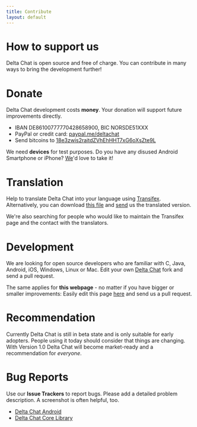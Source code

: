 ```yaml
---
title: Contribute
layout: default
---
```


# How to support us

Delta Chat is open source and free of charge. You can contribute in many ways to bring the development further!

# Donate

Delta Chat development costs **money**. Your donation will support future improvements directly.

- IBAN DE86100777770428658900, BIC NORSDE51XXX
- PayPal or credit card: [paypal.me/deltachat](https://paypal.me/deltachat/20)
- Send bitcoins to [18e3zwis2raitdZVhEhHHT7xG6oXsZte9L](bitcoin:18e3zwis2raitdZVhEhHHT7xG6oXsZte9L)

We need **devices** for test purposes. Do you have any disused Android Smartphone or iPhone?
[We](imprint)'d love to take it!

# Translation

Help to translate Delta Chat into your language using 
[Transifex](https://www.transifex.com/delta-chat/delta-chat-android/).
Alternatively, you can download [this file](https://raw.githubusercontent.com/deltachat/deltachat-android/master/MessengerProj/src/main/res/values/strings.xml) and [send](imprint) us the translated version.

We're also searching for people who would like to maintain the Transifex page and the contact with the translators.


# Development

We are looking for open source developers who are familiar with C, Java, Android, iOS, Windows, Linux or Mac.
Edit your own [Delta Chat](https://github.com/deltachat/) fork and send a pull request.

The same applies for **this webpage** - no matter if you have bigger or smaller improvements: Easily edit this page [here](https://github.com/deltachat/deltachat-pages) and send us a pull request.

# Recommendation

Currently Delta Chat is still in beta state and is only suitable for early adopters. People using it today should consider that things are changing. With Version 1.0 Delta Chat will become market-ready and a recommendation for _everyone_. 


# Bug Reports

Use our **Issue Trackers** to report bugs. Please add a detailed problem description. A screenshot is often helpful, too. 

- [Delta Chat Android](https://github.com/deltachat/deltachat-android/issues)
- [Delta Chat Core Library](https://github.com/deltachat/deltachat-core/issues)

